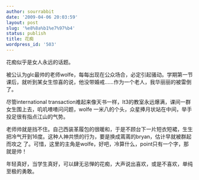 ```yaml
---
author: sourrabbit
date: '2009-04-06 20:03:59'
layout: post
slug: '%e8%8a%b1%e7%97%b4'
status: publish
title: 花痴
wordpress_id: '503'
---
```


花痴似乎是女人永远的话题。

被公认为glc最帅的老师wolfe，每每出现在公众场合，必定引起骚动。学期第一节课后，就听到某女生惊喜的说，他没带婚戒……作为一个老人，我华丽丽的被雷倒了。

尽管international transaction难起来像天书一样，lt3的教室永远爆满，课间一群女生围上去，叽叽喳喳问问题，wolfe
一米八的个头，众星捧月状站在中间，举手投足很有指点江山的气势。

老师帅就是挡不住。自己西装革履包的很暖和，于是不顾台下一片短衣短裙，生生把冷气开到16度。这种人神共愤的行为，要是换成蔫蔫的bryan，估计早就被群起而攻之
了。可惜，这里的主角是wolfe，好吧，冷算什么，point只有一个字，那就是帅！

年轻真好，当学生真好，可以肆无忌惮的花痴，大声说出喜欢，或是不喜欢，单纯至极的勇敢。

